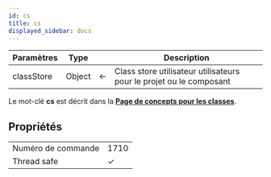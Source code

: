 ```yaml
---
id: cs
title: cs
displayed_sidebar: docs
---
```


| Paramètres | Type   |                             | Description                                                         |
| ---------- | ------ | --------------------------- | ------------------------------------------------------------------- |
| classStore | Object | &#8592; | Class store utilisateur utilisateurs pour le projet ou le composant |

Le mot-clé **cs** est décrit dans la [**Page de concepts pour les classes**](../Concepts/classes.md#cs).

## Propriétés

|                    |                             |
| ------------------ | --------------------------- |
| Numéro de commande | 1710                        |
| Thread safe        | &check; |


